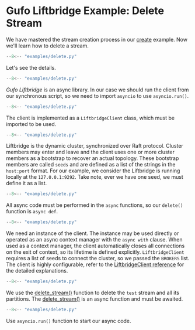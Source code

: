 # Gufo Liftbridge Example: Delete Stream

We have mastered the stream creation process
in our [create][create_ex] example. Now we'll
learn how to delete a stream.


``` py title="delete.py" linenums="1"
--8<-- "examples/delete.py"
```

Let's see the details. 

``` py title="delete.py" linenums="1" hl_lines="1"
--8<-- "examples/delete.py"
```

*Gufo Liftbridge* is an async library. In our case
we should run the client from our synchronous script,
so we need to import `asyncio` to use `asyncio.run()`.

``` py title="delete.py" linenums="1" hl_lines="2"
--8<-- "examples/delete.py"
```

The client is implemented as a `LiftbridgeClient` class,
which must be imported to be used.

``` py title="delete.py" linenums="1" hl_lines="4"
--8<-- "examples/delete.py"
```
Liftbridge is the dynamic cluster, synchronized over
Raft protocol. Cluster members may enter and leave and
the client uses one or more cluster members as a bootstrap
to recover an actual topology. These bootstrap
members are called `seeds` and are defined as a list
of the strings in the `host:port` format. For our
example, we consider the Liftbridge is running
locally at the `127.0.0.1:9292`. Take note, ever we have
one seed, we must define it as a list.

``` py title="delete.py" linenums="1" hl_lines="7"
--8<-- "examples/delete.py"
```
All async code must be performed in the `async` functions,
so our `delete()` function is `async def`.

``` py title="delete.py" linenums="1" hl_lines="8"
--8<-- "examples/delete.py"
```

We need an instance of the client. The instance may be used
directly or operated as an async context manager
with the `async with` clause. When used as a context manager,
the client automatically closes all connections on the exit of context,
so its lifetime is defined explicitly. `LiftbridgeClient` requires
a list of seeds to connect the cluster, so we passed the `BROKERS` list.
The client is highly configurable, refer to the
[LiftbridgeClient reference][LiftbridgeClient] for the detailed
explanations.

``` py title="delete.py" linenums="1" hl_lines="9"
--8<-- "examples/delete.py"
```

We use the [delete_stream()][delete_stream] function to delete the `test` stream
and all its partitions. The [delete_stream()][delete_stream] is an async function
and must be awaited.

``` py title="delete.py" linenums="1" hl_lines="12"
--8<-- "examples/delete.py"
```
Use `asyncio.run()` function to start our async code.

[LiftbridgeClient]: ../../reference/gufo/liftbridge/client/#gufo.liftbridge.client.LiftbridgeClient
[delete_stream]: ../../reference/gufo/liftbridge/client/#gufo.liftbridge.client.LiftbridgeClient.delete_stream
[create_ex]: create.md